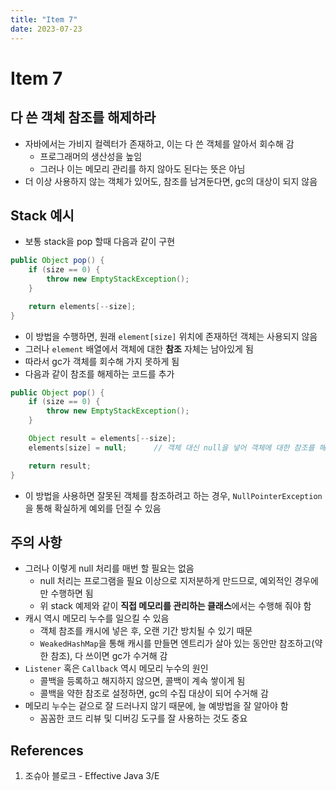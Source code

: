 ```yaml
---
title: "Item 7"
date: 2023-07-23
---
```


# Item 7

## 다 쓴 객체 참조를 해제하라

- 자바에서는 가비지 컬렉터가 존재하고, 이는 다 쓴 객체를 알아서 회수해 감
  - 프로그래머의 생산성을 높임
  - 그러나 이는 메모리 관리를 하지 않아도 된다는 뜻은 아님
- 더 이상 사용하지 않는 객체가 있어도, 참조를 남겨둔다면, gc의 대상이 되지 않음

## Stack 예시

- 보통 stack을 pop 할때 다음과 같이 구현

```Java
public Object pop() {
    if (size == 0) {
        throw new EmptyStackException();
    }

    return elements[--size];
}
```

- 이 방법을 수행하면, 원래 `element[size]` 위치에 존재하던 객체는 사용되지 않음
- 그러나 `element` 배열에서 객체에 대한 **참조** 자체는 남아있게 됨
- 따라서 gc가 객체를 회수해 가지 못하게 됨
- 다음과 같이 참조를 해제하는 코드를 추가

```Java
public Object pop() {
    if (size == 0) {
        throw new EmptyStackException();
    }

    Object result = elements[--size];
    elements[size] = null;      // 객체 대신 null을 넣어 객체에 대한 참조를 해제

    return result;
}
```

- 이 방법을 사용하면 잘못된 객체를 참조하려고 하는 경우, `NullPointerException`을 통해 확실하게 예외를 던질 수 있음

## 주의 사항

- 그러나 이렇게 null 처리를 매번 할 필요는 없음
  - null 처리는 프로그램을 필요 이상으로 지저분하게 만드므로, 예외적인 경우에만 수행하면 됨
  - 위 stack 예제와 같이 **직접 메모리를 관리하는 클래스**에서는 수행해 줘야 함
- 캐시 역시 메모리 누수를 일으킬 수 있음
  - 객체 참조를 캐시에 넣은 후, 오랜 기간 방치될 수 있기 때문
  - `WeakedHashMap`을 통해 캐시를 만들면 엔트리가 살아 있는 동안만 참조하고(약한 참조), 다 쓰이면 gc가 수거해 감
- `Listener` 혹은 `Callback` 역시 메모리 누수의 원인
  - 콜백을 등록하고 해지하지 않으면, 콜백이 계속 쌓이게 됨
  - 콜백을 약한 참조로 설정하면, gc의 수집 대상이 되어 수거해 감
- 메모리 누수는 겉으로 잘 드러나지 않기 때문에, 늘 예방법을 잘 알아야 함
  - 꼼꼼한 코드 리뷰 및 디버깅 도구를 잘 사용하는 것도 중요

## References

1. 조슈아 블로크 - Effective Java 3/E
